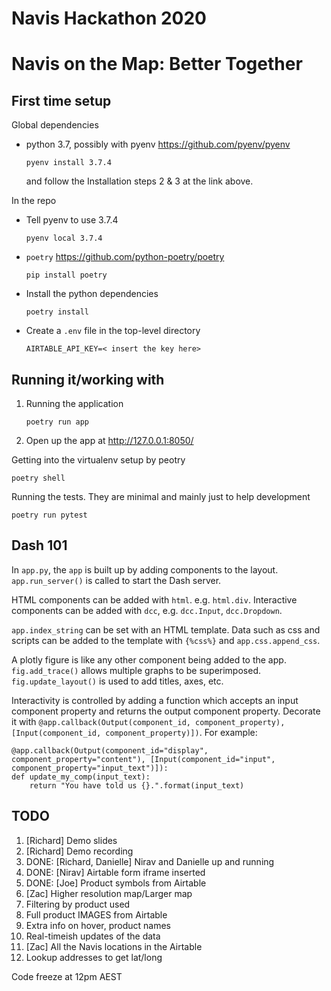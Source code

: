 # Navis Hackathon 2020

# Navis on the Map: Better Together

## First time setup

Global dependencies

- python 3.7, possibly with pyenv https://github.com/pyenv/pyenv

  ```
  pyenv install 3.7.4
  ```

  and follow the Installation steps 2 & 3 at the link above.

In the repo

- Tell pyenv to use 3.7.4
  ```
  pyenv local 3.7.4
  ```
- `poetry` https://github.com/python-poetry/poetry
  ```
  pip install poetry
  ```
- Install the python dependencies
  ```
  poetry install
  ```
- Create a `.env` file in the top-level directory
  ```
  AIRTABLE_API_KEY=< insert the key here>
  ```

## Running it/working with

1. Running the application
   ```
   poetry run app
   ```
2. Open up the app at http://127.0.0.1:8050/

Getting into the virtualenv setup by peotry

```
poetry shell
```

Running the tests. They are minimal and mainly just to help development

```
poetry run pytest
```

## Dash 101

In `app.py`, the `app` is built up by adding components to the layout. `app.run_server()` is called to start the Dash server.

HTML components can be added with `html`. e.g. `html.div`.
Interactive components can be added with `dcc`, e.g. `dcc.Input`, `dcc.Dropdown`.

`app.index_string` can be set with an HTML template. Data such as css and scripts can be added to the template with `{%css%}` and `app.css.append_css`.

A plotly figure is like any other component being added to the app. `fig.add_trace()` allows multiple graphs to be superimposed. `fig.update_layout()` is used to add titles, axes, etc.

Interactivity is controlled by adding a function which accepts an input component property and returns the output component property. Decorate it with `@app.callback(Output(component_id, component_property), [Input(component_id, component_property)])`. For example:

```
@app.callback(Output(component_id="display", component_property="content"), [Input(component_id="input", component_property="input_text")]):
def update_my_comp(input_text):
    return "You have told us {}.".format(input_text)
```

## TODO

1. [Richard] Demo slides
2. [Richard] Demo recording
3. DONE: [Richard, Danielle] Nirav and Danielle up and running
4. DONE: [Nirav] Airtable form iframe inserted
5. DONE: [Joe] Product symbols from Airtable
6. [Zac] Higher resolution map/Larger map
7. Filtering by product used
8. Full product IMAGES from Airtable
9. Extra info on hover, product names
10. Real-timeish updates of the data
11. [Zac] All the Navis locations in the Airtable
   1. Lookup addresses to get lat/long

Code freeze at 12pm AEST
